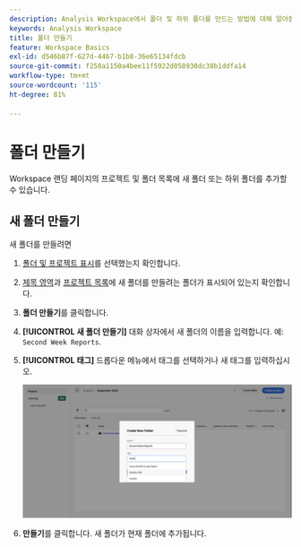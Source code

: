 ```yaml
---
description: Analysis Workspace에서 폴더 및 하위 폴더를 만드는 방법에 대해 알아봅니다.
keywords: Analysis Workspace
title: 폴더 만들기
feature: Workspace Basics
exl-id: d546b87f-627d-4467-b1b8-36e65134fdcb
source-git-commit: f258a1150a4bee11f5922d058930dc38b1ddfa14
workflow-type: tm+mt
source-wordcount: '115'
ht-degree: 81%

---
```


# 폴더 만들기

Workspace 랜딩 페이지의 프로젝트 및 폴더 목록에 새 폴더 또는 하위 폴더를 추가할 수 있습니다.

## 새 폴더 만들기

새 폴더를 만들려면

1. [폴더 및 프로젝트 표시](/help/analyze/analysis-workspace/build-workspace-project/freeform-overview.md#show-selector)를 선택했는지 확인합니다.

1. [제목 영역](/help/analyze/analysis-workspace/build-workspace-project/freeform-overview.md#title-area)과 [프로젝트 목록](/help/analyze/analysis-workspace/build-workspace-project/freeform-overview.md#project-list)에 새 폴더를 만들려는 폴더가 표시되어 있는지 확인합니다.

1. **폴더 만들기**&#x200B;를 클릭합니다.

1. **[!UICONTROL 새 폴더 만들기]** 대화 상자에서 새 폴더의 이름을 입력합니다. 예: `Second Week Reports`.

1. **[!UICONTROL 태그]** 드롭다운 메뉴에서 태그를 선택하거나 새 태그를 입력하십시오.

   ![Create new folder](../assets/create-new-folder.png)

1. **만들기**&#x200B;를 클릭합니다.
새 폴더가 현재 폴더에 추가됩니다.

<!--
# Create folders

You can add a new folder or a subfolder to the list of projects and folders on your Workspace landing page.

## Create a new folder {#create-new-folder}

To create a new folder,

1.  Click **Create new**.

1.  Enter a Name for the new folder.

1.  Select tags from the drop-down menu or add net-new tags.

    ![](/help/analyze/analysis-workspace/build-workspace-project/assets/select-tags.png)

1.  Click **Create**.

    ![](/help/analyze/analysis-workspace/build-workspace-project/assets/create.png)

    The new folder is added in the main list of projects and folders.

    ![](/help/analyze/analysis-workspace/build-workspace-project/assets/create-new-listed.png)

## Create a subfolder {#create-subfolder}

Subfolders allow you to provide additional levels of project management and organization.

To create a subfolder when you have an existing folder open,

1.  Click **Create a new folder**.

    ![](/help/analyze/analysis-workspace/build-workspace-project/assets/create-subfolder2.png)

1.  Enter a subfolder name and add any necessary tags.

    ![](/help/analyze/analysis-workspace/build-workspace-project/assets/create-subfolder-name.png)

1.  Click **Create**.

    The new subfolder is added to the list of projects and subfolders.

    ![](/help/analyze/analysis-workspace/build-workspace-project/assets/create-subfolder-added.png)

    >[!NOTE]
    >
    >You can create up to 10-levels of subfolders in a single folder.

    ![](/help/analyze/analysis-workspace/build-workspace-project/assets/create-subfolder-limit.png)

-->